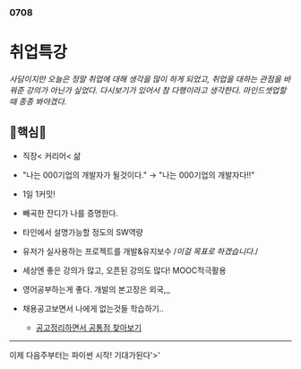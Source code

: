 ### 0708

# 취업특강

*사담이지만 오늘은 정말 취업에 대해 생각을 많이 하게 되었고, 취업을 대하는 관점을 바꿔준 강의가 아닌가 싶었다. 다시보기가 있어서 참 다행이라고 생각한다. 마인드셋업할때 종종 봐야겠다.*



## 👊핵심👊

- 직장< 커리어< 삶

- "나는 000기업의 개발자가 될것이다." → "나는 000기업의 개발자다!!"

- 1일 1커밋!
- 빼곡한 잔디가 나를 증명한다.
- 타인에서 설명가능할 정도의  SW역량
- 유저가 실사용하는 프로젝트를 개발&유지보수  /*이걸 목표로 하겠습니다.*/
- 세상엔 좋은 강의가 많고, 오픈된 강의도 많다! MOOC적극활용
- 영어공부하는게 좋다. 개발의 본고장은 외국,,,
- 채용공고보면서 나에게 없는것들 학습하기..
  - [공고정리하면서 공통점 찾아보기](https://github.com/YoonDii/job-research/tree/master/Desktop/job-research)

----------

이제 다음주부터는 파이썬 시작! 기대가된다'>'